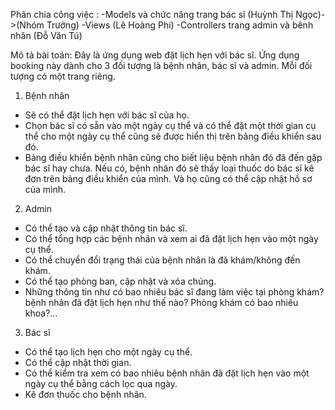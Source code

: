 Phân chia công việc :
-Models và chức năng trang bác sĩ (Huỳnh Thị Ngọc)->(Nhóm Trưởng)
-Views (Lê Hoàng Phi)
-Controllers trang admin và bênh nhân (Đỗ Văn Tú)

Mô tả bài toán:
Đây là ứng dụng web đặt lịch hẹn với bác sĩ. Ứng dụng booking này dành cho 3 đối tượng là bệnh nhân, bác sĩ và admin. Mỗi đối tượng có một trang riêng.

1. Bệnh nhân
- Sẽ có thể đặt lịch hẹn với bác sĩ của họ. 
- Chọn bác sĩ có sẵn vào một ngày cụ thể và có thể đặt một thời gian cụ thể cho một ngày cụ thể cũng sẽ được hiển thị trên bảng điều khiển sau đó. 
- Bảng điều khiển bệnh nhân cũng cho biết liệu bệnh nhân đó đã đến gặp bác sĩ hay chưa. Nếu có, bệnh nhân đó sẽ thấy loại thuốc do bác sĩ kê đơn trên bảng điều khiển của mình. 
Và họ cũng có thể cập nhật hồ sơ của mình.

2. Admin 
- Có thể tạo và cập nhật thông tin bác sĩ. 
- Có thể tổng hợp các bệnh nhân và xem ai đã đặt lịch hẹn vào một ngày cụ thể. 
- Có thể chuyển đổi trạng thái của bệnh nhân là đã khám/không đến khám.
- Có thể tạo phòng ban, cập nhật và xóa chúng. 
- Những thông tin như có bao nhiêu bác sĩ đang làm việc tại phòng khám? bệnh nhân đã đặt lịch hẹn như thế nào? Phòng khám có bao nhiêu khoa?...

3. Bác sĩ 
- Có thể tạo lịch hẹn cho một ngày cụ thể. 
- Có thể cập nhật thời gian. 
- Có thể kiểm tra xem có bao nhiêu bệnh nhân đã đặt lịch hẹn vào một ngày cụ thể bằng cách lọc qua ngày. 
- Kê đơn thuốc cho bệnh nhân.

